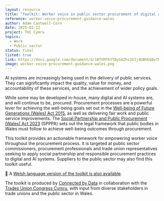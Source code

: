 ```yaml
---
layout: resource
title: "Toolkit: Worker voice in public sector procurement of digital and AI systems in Wales"
reference: worker-voice-procurement-guidance-wales
author: Adam Cantwell-Corn
date: 2025-02-12
project: TUC Cymru
topics:
  - Work
  - Public sector
status: final
listed: true
link: https://docs.google.com/document/d/1BfVM7kYTBySAZhs3XIj4DBhEQ8vTMvXuMwXjoYh5D2U/edit?tab=t.0#heading=h.jgmduqp1336
image: worker-voice-procurement-guidance-wales.png
---
```


AI systems are increasingly being used in the delivery of public services. They can significantly impact the quality, value for money, and accountability of these services, and the achievement of wider policy goals. 

While some may be developed in-house, many digital and AI systems are, and will continue to be, procured. Procurement processes are a powerful lever for achieving the well-being goals set out in the [Well-being of Future Generations (Wales) Act 2015](https://www.gov.wales/well-being-of-future-generations-wales), as well as delivering fair work and public service improvements. The [Social Partnership and Public Procurement (Wales) Act 2023](https://www.gov.wales/social-partnership-and-public-procurement-wales-act) (SPPPA) sets out the legal framework that public bodies in Wales must follow to achieve well-being outcomes through procurement.   

This toolkit provides an actionable framework for empowering worker voice throughout the procurement process. It is targeted at public sector commissioners, procurement professionals and trade union representatives seeking to apply social partnership and responsible procurement practices to digital and AI systems. Suppliers to the public sector may also find this toolkit useful. 

🏴󠁧󠁢󠁷󠁬󠁳󠁿 A [Welsh language version of the toolkit is also available](https://docs.google.com/document/d/1ma-jVhI93dxjdmWdsctpV8rA9hrZJVWQ/edit#heading=h.gjdgxs).

The toolkit is produced by [Connected by Data](https://connectedbydata.org/) in collaboration with the [Trades Union Congress Cymru](https://www.tuc.org.uk/wales), with input from diverse stakeholders in trade unions and the public sector in Wales.